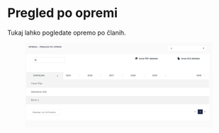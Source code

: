 # Pregled po opremi

Tukaj lahko pogledate opremo po članih.

<figure><img src="../.gitbook/assets/image (11).png" alt=""><figcaption></figcaption></figure>
